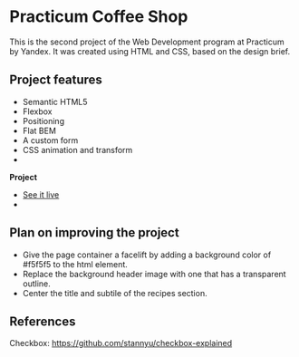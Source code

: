# Practicum Coffee Shop

This is the second project of the Web Development program at Practicum by Yandex. It was created using HTML and CSS, based on the design brief.

## Project features

- Semantic HTML5
- Flexbox
- Positioning
- Flat BEM
- A custom form
- CSS animation and transform
- 
**Project** 
* [See it live](https://kerwindows.github.io/web_project_2/)  
* 
## Plan on improving the project

- Give the page container a facelift by adding a background color of #f5f5f5 to the html element.
- Replace the background header image with one that has a transparent outline.
- Center the title and subtile of the recipes section.

## References

Checkbox: https://github.com/stannyu/checkbox-explained
